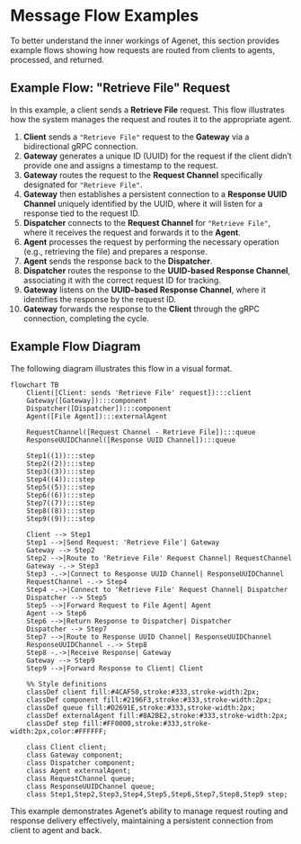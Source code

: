 
# Message Flow Examples

To better understand the inner workings of Agenet, this section provides example flows showing how requests are routed from clients to agents, processed, and returned.

## Example Flow: "Retrieve File" Request

In this example, a client sends a **Retrieve File** request. This flow illustrates how the system manages the request and routes it to the appropriate agent.

1. **Client** sends a `"Retrieve File"` request to the **Gateway** via a bidirectional gRPC connection.
2. **Gateway** generates a unique ID (UUID) for the request if the client didn’t provide one and assigns a timestamp to the request.
3. **Gateway** routes the request to the **Request Channel** specifically designated for `"Retrieve File"`.
4. **Gateway** then establishes a persistent connection to a **Response UUID Channel** uniquely identified by the UUID, where it will listen for a response tied to the request ID.
5. **Dispatcher** connects to the **Request Channel** for `"Retrieve File"`, where it receives the request and forwards it to the **Agent**.
6. **Agent** processes the request by performing the necessary operation (e.g., retrieving the file) and prepares a response.
7. **Agent** sends the response back to the **Dispatcher**.
8. **Dispatcher** routes the response to the **UUID-based Response Channel**, associating it with the correct request ID for tracking.
9. **Gateway** listens on the **UUID-based Response Channel**, where it identifies the response by the request ID.
10. **Gateway** forwards the response to the **Client** through the gRPC connection, completing the cycle.

## Example Flow Diagram

The following diagram illustrates this flow in a visual format.

```mermaid
flowchart TB
    Client([Client: sends 'Retrieve File' request]):::client
    Gateway([Gateway]):::component
    Dispatcher([Dispatcher]):::component
    Agent([File Agent]):::externalAgent

    RequestChannel([Request Channel - Retrieve File]):::queue
    ResponseUUIDChannel([Response UUID Channel]):::queue

    Step1((1)):::step
    Step2((2)):::step
    Step3((3)):::step
    Step4((4)):::step
    Step5((5)):::step
    Step6((6)):::step
    Step7((7)):::step
    Step8((8)):::step
    Step9((9)):::step

    Client --> Step1
    Step1 -->|Send Request: 'Retrieve File'| Gateway
    Gateway --> Step2
    Step2 -->|Route to 'Retrieve File' Request Channel| RequestChannel
    Gateway -.-> Step3
    Step3 -.->|Connect to Response UUID Channel| ResponseUUIDChannel
    RequestChannel -.-> Step4
    Step4 -.->|Connect to 'Retrieve File' Request Channel| Dispatcher
    Dispatcher --> Step5
    Step5 -->|Forward Request to File Agent| Agent
    Agent --> Step6
    Step6 -->|Return Response to Dispatcher| Dispatcher
    Dispatcher --> Step7
    Step7 -->|Route to Response UUID Channel| ResponseUUIDChannel
    ResponseUUIDChannel -.-> Step8
    Step8 -.->|Receive Response| Gateway
    Gateway --> Step9
    Step9 -->|Forward Response to Client| Client

    %% Style definitions
    classDef client fill:#4CAF50,stroke:#333,stroke-width:2px;
    classDef component fill:#2196F3,stroke:#333,stroke-width:2px;
    classDef queue fill:#D2691E,stroke:#333,stroke-width:2px;
    classDef externalAgent fill:#8A2BE2,stroke:#333,stroke-width:2px;
    classDef step fill:#FF0000,stroke:#333,stroke-width:2px,color:#FFFFFF;

    class Client client;
    class Gateway component;
    class Dispatcher component;
    class Agent externalAgent;
    class RequestChannel queue;
    class ResponseUUIDChannel queue;
    class Step1,Step2,Step3,Step4,Step5,Step6,Step7,Step8,Step9 step;
```

This example demonstrates Agenet’s ability to manage request routing and response delivery effectively, maintaining a persistent connection from client to agent and back.
